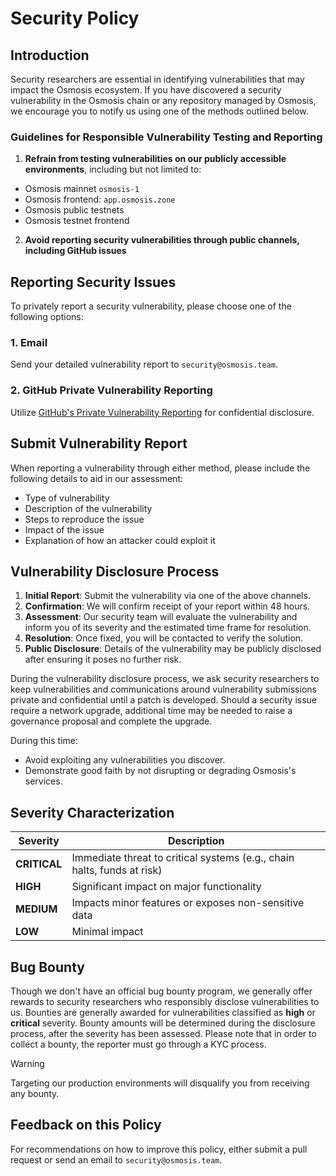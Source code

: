 # Security Policy

## Introduction

Security researchers are essential in identifying vulnerabilities that may impact the Osmosis ecosystem. If you have discovered a security vulnerability in the Osmosis chain or any repository managed by Osmosis, we encourage you to notify us using one of the methods outlined below.

### Guidelines for Responsible Vulnerability Testing and Reporting

1. **Refrain from testing vulnerabilities on our publicly accessible environments**, including but not limited to:
  - Osmosis mainnet `osmosis-1` 
  - Osmosis frontend: `app.osmosis.zone` 
  - Osmosis public testnets
  - Osmosis testnet frontend

2. **Avoid reporting security vulnerabilities through public channels, including GitHub issues**

## Reporting Security Issues

To privately report a security vulnerability, please choose one of the following options:

### 1. Email

Send your detailed vulnerability report to `security@osmosis.team`.

### 2. GitHub Private Vulnerability Reporting

Utilize [GitHub's Private Vulnerability Reporting](https://github.com/osmosis-labs/osmosis/security/advisories/new) for confidential disclosure.

## Submit Vulnerability Report

When reporting a vulnerability through either method, please include the following details to aid in our assessment:

- Type of vulnerability
- Description of the vulnerability
- Steps to reproduce the issue
- Impact of the issue
- Explanation of how an attacker could exploit it

## Vulnerability Disclosure Process

1. **Initial Report**: Submit the vulnerability via one of the above channels.
2. **Confirmation**: We will confirm receipt of your report within 48 hours.
3. **Assessment**: Our security team will evaluate the vulnerability and inform you of its severity and the estimated time frame for resolution.
4. **Resolution**: Once fixed, you will be contacted to verify the solution.
5. **Public Disclosure**: Details of the vulnerability may be publicly disclosed after ensuring it poses no further risk.

During the vulnerability disclosure process, we ask security researchers to keep vulnerabilities and communications around vulnerability submissions private and confidential until a patch is developed. Should a security issue require a network upgrade, additional time may be needed to raise a governance proposal and complete the upgrade.

During this time:

- Avoid exploiting any vulnerabilities you discover.
- Demonstrate good faith by not disrupting or degrading Osmosis's services.

## Severity Characterization

| Severity     | Description                                                             |
|--------------|-------------------------------------------------------------------------|
| **CRITICAL** | Immediate threat to critical systems (e.g., chain halts, funds at risk) |
| **HIGH**     | Significant impact on major functionality                               |
| **MEDIUM**   | Impacts minor features or exposes non-sensitive data                    |
| **LOW**      | Minimal impact                                                          |

## Bug Bounty

Though we don't have an official bug bounty program, we generally offer rewards to security researchers who responsibly disclose vulnerabilities to us. Bounties are generally awarded for vulnerabilities classified as **high** or **critical** severity. Bounty amounts will be determined during the disclosure process, after the severity has been assessed. Please note that in order to collect a bounty, the reporter must go through a KYC process.

> [!WARNING] 
> Targeting our production environments will disqualify you from receiving any bounty.

## Feedback on this Policy

For recommendations on how to improve this policy, either submit a pull request or send an email to `security@osmosis.team`.
